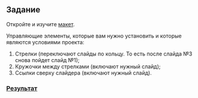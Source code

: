 ## Задание
Откройте и изучите [макет](https://www.figma.com/file/D4rkmpfIjEC3GwYBPgE1vd/Slider).

Управляющие элементы, которые вам нужно установить и которые являются условиями проекта:

1. Стрелки (переключают слайды по кольцу. То есть после слайда №3 снова пойдет слайд №1);
2. Кружочки между стрелками (включают нужный слайд);
3. Ссылки сверху слайдера (включают нужный слайд).

### [Результат](https://typeofmax.github.io/slider-project/)
